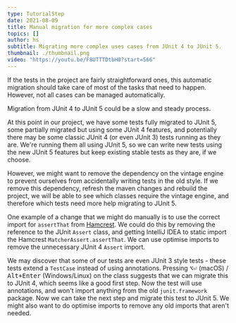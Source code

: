```yaml
---
type: TutorialStep
date: 2021-08-09
title: Manual migration for more complex cases
topics: []
author: hs
subtitle: Migrating more complex uses cases from JUnit 4 to JUnit 5.
thumbnail: ./thumbnail.png
video: "https://youtu.be/F8UTTTDtbH0?start=566"
---
```


If the tests in the project are fairly straightforward ones, this automatic migration should take care of most of the tasks that need to happen. However, not all cases can be managed automatically.

Migration from JUnit 4 to JUnit 5 could be a slow and steady process.

At this point in our project, we have some tests fully migrated to JUnit 5, some partially migrated but using some JUnit 4 features, and potentially there may be some classic JUnit 4 (or even JUnit 3) tests running as they are. We're running them all using JUnit 5, so we can write new tests using the new JUnit 5 features but keep existing stable tests as they are, if we choose.

However, we might want to remove the dependency on the vintage engine to prevent ourselves from accidentally writing tests in the old style. If we remove this dependency, refresh the maven changes and rebuild the project, we will be able to see which classes require the vintage engine, and therefore which tests need more help migrating to JUnit 5.

One example of a change that we might do manually is to use the correct import for `assertThat` from [Hamcrest](http://hamcrest.org/JavaHamcrest/). We could do this by removing the reference to the JUnit `Assert` class, and getting IntelliJ IDEA to static import the Hamcrest `MatcherAssert.assertThat`. We can use optimise imports to remove the unnecessary JUnit 4 `Assert` import.

We may discover that some of our tests are even JUnit 3 style tests - these tests extend a `TestCase` instead of using annotations. Pressing <kbd>⌥⏎</kbd> (macOS) / <kbd>Alt+Enter</kbd> (Windows/Linux) on the class suggests that we can migrate this to JUnit 4, which seems like a good first step. Now the test will use annotations, and won't import anything from the old `junit.framework` package. Now we can take the next step and migrate this test to JUnit 5. We might also want to do optimise imports to remove any old imports that aren't needed.
